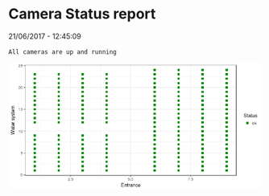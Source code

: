 Camera Status report
================
21/06/2017 - 12:45:09

    All cameras are up and running

![](camreport_files/figure-markdown_github/unnamed-chunk-2-1.png)
